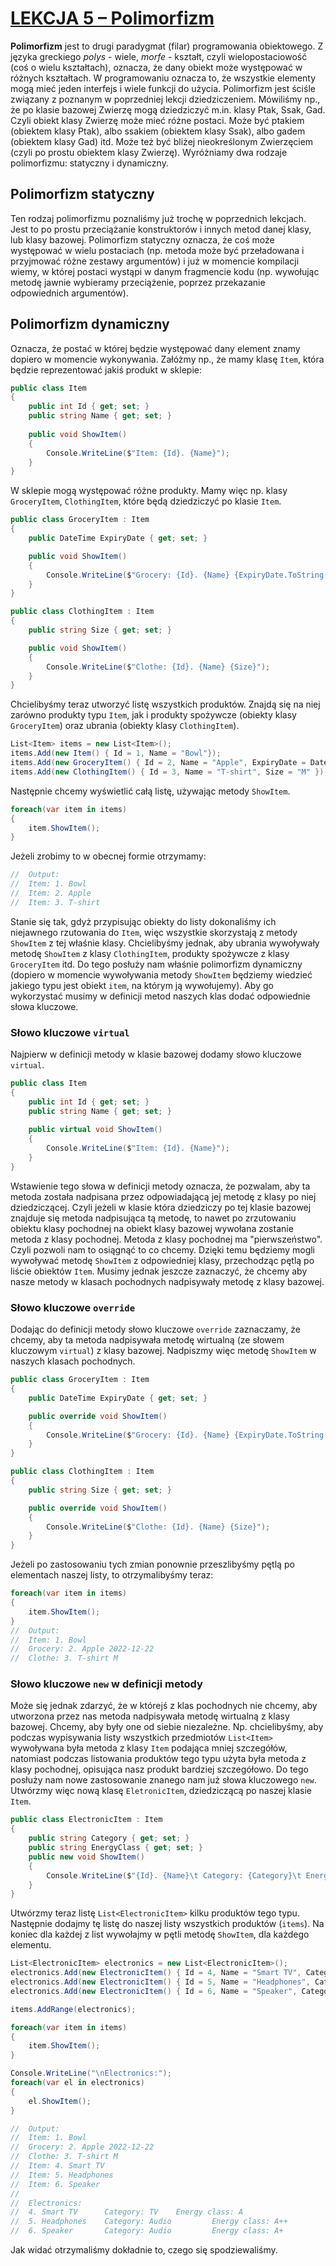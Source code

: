 # [LEKCJA 5 – Polimorfizm](https://kurs.szkoladotneta.pl/zostan-programista-asp-net/tydzien-3-programowanie-obiektowe/lekcja-5-dziedziczenie/)
**Polimorfizm** jest to drugi paradygmat (filar) programowania obiektowego. Z języka greckiego _polys_ - wiele, _morfe_ - kształt, czyli wielopostaciowość (coś o wielu kształtach), oznacza, że dany obiekt może występować w różnych kształtach. W programowaniu oznacza to, że wszystkie elementy mogą mieć jeden interfejs i wiele funkcji do użycia. Polimorfizm jest ściśle związany z poznanym w poprzedniej lekcji dziedziczeniem. Mówiliśmy np., że po klasie bazowej Zwierzę mogą dziedziczyć m.in. klasy Ptak, Ssak, Gad. Czyli obiekt klasy Zwierzę może mieć różne postaci. Może być ptakiem (obiektem klasy Ptak), albo ssakiem (obiektem klasy Ssak), albo gadem (obiektem klasy Gad) itd. Może też być bliżej nieokreślonym Zwierzęciem (czyli po prostu obiektem klasy Zwierzę). Wyróżniamy dwa rodzaje polimorfizmu: statyczny i dynamiczny.

## Polimorfizm statyczny
Ten rodzaj polimorfizmu poznaliśmy już trochę w poprzednich lekcjach. Jest to po prostu przeciążanie konstruktorów i innych metod danej klasy, lub klasy bazowej. Polimorfizm statyczny oznacza, że coś może występować w wielu postaciach (np. metoda może być przeładowana i przyjmować różne zestawy argumentów) i już w momencie kompilacji wiemy, w której postaci wystąpi w danym fragmencie kodu (np. wywołując metodę jawnie wybieramy przeciążenie, poprzez przekazanie odpowiednich argumentów).

## Polimorfizm dynamiczny
Oznacza, że postać w której będzie występować dany element znamy dopiero w momencie wykonywania. Załóżmy np., że mamy klasę `Item`, która będzie reprezentować jakiś produkt w sklepie:

```csharp =
public class Item
{
    public int Id { get; set; }
    public string Name { get; set; }
    
    public void ShowItem()
    {
        Console.WriteLine($"Item: {Id}. {Name}");
    }
}
```

W sklepie mogą występować różne produkty. Mamy więc np. klasy `GroceryItem`, `ClothingItem`, które będą dziedziczyć po klasie `Item`. 

```csharp =
public class GroceryItem : Item
{
    public DateTime ExpiryDate { get; set; }

    public void ShowItem()
    {
        Console.WriteLine($"Grocery: {Id}. {Name} {ExpiryDate.ToString("d")}");
    }
}
```

```csharp =
public class ClothingItem : Item
{
    public string Size { get; set; }

    public void ShowItem()
    {
        Console.WriteLine($"Clothe: {Id}. {Name} {Size}");
    }
}
```

Chcielibyśmy teraz utworzyć listę wszystkich produktów. Znajdą się na niej zarówno produkty typu `Item`, jak i produkty spożywcze (obiekty klasy `GroceryItem`) oraz ubrania (obiekty klasy `ClothingItem`).

```csharp =
List<Item> items = new List<Item>();
items.Add(new Item() { Id = 1, Name = "Bowl"});
items.Add(new GroceryItem() { Id = 2, Name = "Apple", ExpiryDate = DateTime.Now.AddDays(7) });
items.Add(new ClothingItem() { Id = 3, Name = "T-shirt", Size = "M" });
```

Następnie chcemy wyświetlić całą listę, używając metody `ShowItem`.

```csharp =
foreach(var item in items)
{
    item.ShowItem();
}
```

Jeżeli zrobimy to w obecnej formie otrzymamy:

```csharp =
//  Output:
//  Item: 1. Bowl
//  Item: 2. Apple
//  Item: 3. T-shirt
```

Stanie się tak, gdyż przypisując obiekty do listy dokonaliśmy ich niejawnego rzutowania do `Item`, więc wszystkie skorzystają z metody `ShowItem` z tej właśnie klasy. Chcielibyśmy jednak, aby ubrania wywoływały metodę `ShowItem` z klasy `ClothingItem`, produkty spożywcze z klasy `GroceryItem` itd. Do tego posłuży nam właśnie polimorfizm dynamiczny (dopiero w momencie wywoływania metody `ShowItem` będziemy wiedzieć jakiego typu jest obiekt `item`, na którym ją wywołujemy). Aby go wykorzystać musimy w definicji metod naszych klas dodać odpowiednie słowa kluczowe.

### Słowo kluczowe `virtual`
Najpierw w definicji metody w klasie bazowej dodamy słowo kluczowe `virtual`.

```csharp =
public class Item
{
    public int Id { get; set; }
    public string Name { get; set; }
    
    public virtual void ShowItem()
    {
        Console.WriteLine($"Item: {Id}. {Name}");
    }
}
```

Wstawienie tego słowa w definicji metody oznacza, że pozwalam, aby ta metoda została nadpisana przez odpowiadającą jej metodę z klasy po niej dziedziczącej. Czyli jeżeli w klasie która dziedziczy po tej klasie bazowej znajduje się metoda nadpisująca tą metodę, to nawet po zrzutowaniu obiektu klasy pochodnej na obiekt klasy bazowej wywołana zostanie metoda z klasy pochodnej. Metoda z klasy pochodnej ma "pierwszeństwo". Czyli pozwoli nam to osiągnąć to co chcemy. Dzięki temu będziemy mogli wywoływać metodę `ShowItem` z odpowiedniej klasy, przechodząc pętlą po liście obiektów `Item`. Musimy jednak jeszcze zaznaczyć, że chcemy aby nasze metody w klasach pochodnych nadpisywały metodę z klasy bazowej.

### Słowo kluczowe `override`
Dodając do definicji metody słowo kluczowe `override` zaznaczamy, że chcemy, aby ta metoda nadpisywała metodę wirtualną (ze słowem kluczowym `virtual`) z klasy bazowej. Nadpiszmy więc metodę `ShowItem` w naszych klasach pochodnych.

```csharp =
public class GroceryItem : Item
{
    public DateTime ExpiryDate { get; set; }

    public override void ShowItem()
    {
        Console.WriteLine($"Grocery: {Id}. {Name} {ExpiryDate.ToString("d")}");
    }
}
```

```csharp =
public class ClothingItem : Item
{
    public string Size { get; set; }

    public override void ShowItem()
    {
        Console.WriteLine($"Clothe: {Id}. {Name} {Size}");
    }
}
```

Jeżeli po zastosowaniu tych zmian ponownie przeszlibyśmy pętlą po elementach naszej listy, to otrzymalibyśmy teraz:

```csharp =
foreach(var item in items)
{
    item.ShowItem();
}
//  Output:
//  Item: 1. Bowl
//  Grocery: 2. Apple 2022-12-22
//  Clothe: 3. T-shirt M
```

### Słowo kluczowe `new` w definicji metody
Może się jednak zdarzyć, że w którejś z klas pochodnych nie chcemy, aby utworzona przez nas metoda nadpisywała metodę wirtualną z klasy bazowej. Chcemy, aby były one od siebie niezależne. Np. chcielibyśmy, aby podczas wypisywania listy wszystkich przedmiotów `List<Item>` wywoływana była metoda z klasy `Item` podająca mniej szczegółów, natomiast podczas listowania produktów tego typu użyta była metoda z klasy pochodnej, opisująca nasz produkt bardziej szczegółowo. Do tego posłuży nam nowe zastosowanie znanego nam już słowa kluczowego `new`. Utwórzmy więc nową klasę `EletronicItem`, dziedziczącą po naszej klasie `Item`.

```csharp =
public class ElectronicItem : Item
{
    public string Category { get; set; }
    public string EnergyClass { get; set; }
    public new void ShowItem()
    {
        Console.WriteLine($"{Id}. {Name}\t Category: {Category}\t Energy class: {EnergyClass}");
    }
}
```

Utwórzmy teraz listę `List<ElectronicItem>` kilku produktów tego typu. Następnie dodajmy tę listę do naszej listy wszystkich produktów (`items`). Na koniec dla każdej z list wywołajmy w pętli metodę `ShowItem`, dla każdego elementu.

```csharp =
List<ElectronicItem> electronics = new List<ElectronicItem>();
electronics.Add(new ElectronicItem() { Id = 4, Name = "Smart TV", Category = "TV", EnergyClass = "A" });
electronics.Add(new ElectronicItem() { Id = 5, Name = "Headphones", Category = "Audio", EnergyClass = "A++" });
electronics.Add(new ElectronicItem() { Id = 6, Name = "Speaker", Category = "Audio", EnergyClass = "A+" });

items.AddRange(electronics);

foreach(var item in items)
{
    item.ShowItem();
}

Console.WriteLine("\nElectronics:");
foreach(var el in electronics)
{
    el.ShowItem();
}

//  Output:
//  Item: 1. Bowl
//  Grocery: 2. Apple 2022-12-22
//  Clothe: 3. T-shirt M
//  Item: 4. Smart TV
//  Item: 5. Headphones
//  Item: 6. Speaker
//  
//  Electronics:
//  4. Smart TV      Category: TV    Energy class: A
//  5. Headphones    Category: Audio         Energy class: A++
//  6. Speaker       Category: Audio         Energy class: A+
```

Jak widać otrzymaliśmy dokładnie to, czego się spodziewaliśmy.

